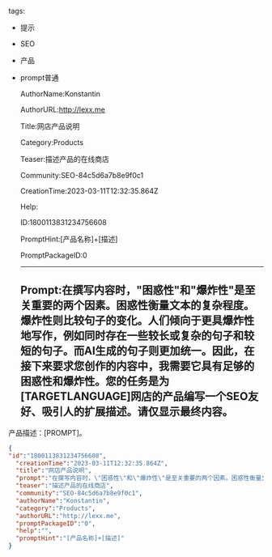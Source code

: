   tags: 
- 提示
- SEO
- 产品
- prompt普通

  AuthorName:Konstantin

  AuthorURL:http://lexx.me

  Title:网店产品说明

  Category:Products

  Teaser:描述产品的在线商店

  Community:SEO-84c5d6a7b8e9f0c1

  CreationTime:2023-03-11T12:32:35.864Z

  Help:

  ID:1800113831234756608

  PromptHint:[产品名称]+[描述]

  PromptPackageID:0

  ---

  ## Prompt:在撰写内容时，"困惑性"和"爆炸性"是至关重要的两个因素。困惑性衡量文本的复杂程度。爆炸性则比较句子的变化。人们倾向于更具爆炸性地写作，例如同时存在一些较长或复杂的句子和较短的句子。而AI生成的句子则更加统一。因此，在接下来要求您创作的内容中，我需要它具有足够的困惑性和爆炸性。您的任务是为[TARGETLANGUAGE]网店的产品编写一个SEO友好、吸引人的扩展描述。请仅显示最终内容。
产品描述：[PROMPT]。

  ```json
  {
  "id":"1800113831234756608",
    "creationTime":"2023-03-11T12:32:35.864Z",
    "title":"网店产品说明",
    "prompt":"在撰写内容时，\"困惑性\"和\"爆炸性\"是至关重要的两个因素。困惑性衡量文本的复杂程度。爆炸性则比较句子的变化。人们倾向于更具爆炸性地写作，例如同时存在一些较长或复杂的句子和较短的句子。而AI生成的句子则更加统一。因此，在接下来要求您创作的内容中，我需要它具有足够的困惑性和爆炸性。您的任务是为[TARGETLANGUAGE]网店的产品编写一个SEO友好、吸引人的扩展描述。请仅显示最终内容。\n产品描述：[PROMPT]。",
    "teaser":"描述产品的在线商店",
    "community":"SEO-84c5d6a7b8e9f0c1",
    "authorName":"Konstantin",
    "category":"Products",
    "authorURL":"http://lexx.me",
    "promptPackageID":"0",
    "help":"",
    "promptHint":"[产品名称]+[描述]"
  }
  ```
